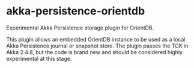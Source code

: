 # akka-persistence-orientdb
Experimental Akka Persistence storage plugin for OrientDB.

This plugin allows an embedded OrientDB instance to be used
as a local Akka Persistence journal or snapshot store.  The
plugin passes the TCK in Akka 2.4.8, but the code is brand
new and should be considered highly experimental at this stage.
